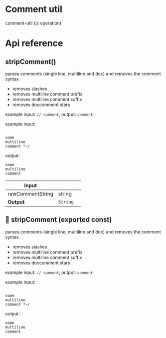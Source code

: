 # Comment util

comment-util (js operation)



# Api reference

## stripComment()

parses comments (single line, multiline and doc) and removes the comment syntax

- removes slashes
- removes multiline comment prefix
- removes multiline comment suffix
- removes doccomment stars

example input: `// comment`, output: `comment`

example input:
```

some
multiline
comment *~/
```
output:
```
some
multiline
comment
```


| Input      |    |    |
| ---------- | -- | -- |
| rawCommentString | string |  |
| **Output** | `String`   |    |



## 📄 stripComment (exported const)

parses comments (single line, multiline and doc) and removes the comment syntax

- removes slashes
- removes multiline comment prefix
- removes multiline comment suffix
- removes doccomment stars

example input: `// comment`, output: `comment`

example input:
```

some
multiline
comment *~/
```
output:
```
some
multiline
comment
```

